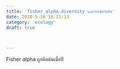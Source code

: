 ```yaml
---
title: 'fisher alpha diversity และการข้อจำกัด'
date: 2020-5-16 16:21:13
category: 'ecology'
draft: true



---
```


Fisher alpha ถูกคิดค้นเมื่อปี
